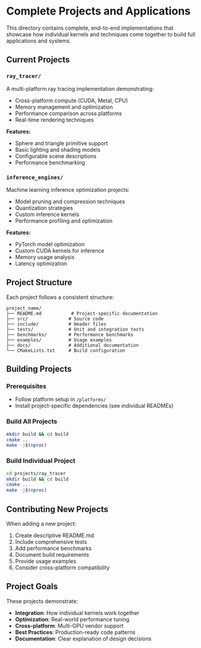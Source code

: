 # Complete Projects and Applications

This directory contains complete, end-to-end implementations that showcase how individual kernels and techniques come together to build full applications and systems.

## Current Projects

### `ray_tracer/`
A multi-platform ray tracing implementation demonstrating:
- Cross-platform compute (CUDA, Metal, CPU)
- Memory management and optimization
- Performance comparison across platforms
- Real-time rendering techniques

**Features:**
- Sphere and triangle primitive support
- Basic lighting and shading models
- Configurable scene descriptions
- Performance benchmarking

### `inference_engines/`
Machine learning inference optimization projects:
- Model pruning and compression techniques
- Quantization strategies
- Custom inference kernels
- Performance profiling and optimization

**Features:**
- PyTorch model optimization
- Custom CUDA kernels for inference
- Memory usage analysis
- Latency optimization

## Project Structure

Each project follows a consistent structure:
```
project_name/
├── README.md           # Project-specific documentation
├── src/               # Source code
├── include/           # Header files
├── tests/             # Unit and integration tests
├── benchmarks/        # Performance benchmarks
├── examples/          # Usage examples
├── docs/              # Additional documentation
└── CMakeLists.txt     # Build configuration
```

## Building Projects

### Prerequisites
- Follow platform setup in `/platforms/`
- Install project-specific dependencies (see individual READMEs)

### Build All Projects
```bash
mkdir build && cd build
cmake ..
make -j$(nproc)
```

### Build Individual Project
```bash
cd projects/ray_tracer
mkdir build && cd build
cmake ..
make -j$(nproc)
```

## Contributing New Projects

When adding a new project:
1. Create descriptive README.md
2. Include comprehensive tests
3. Add performance benchmarks
4. Document build requirements
5. Provide usage examples
6. Consider cross-platform compatibility

## Project Goals

These projects demonstrate:
- **Integration**: How individual kernels work together
- **Optimization**: Real-world performance tuning
- **Cross-platform**: Multi-GPU vendor support
- **Best Practices**: Production-ready code patterns
- **Documentation**: Clear explanation of design decisions 